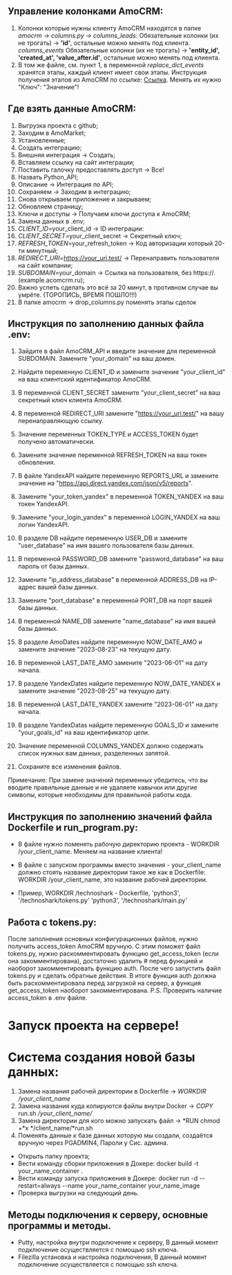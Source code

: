 ## Управление колонками AmoCRM:

1. Колонки которые нужны клиенту AmoCRM находятся в папке *amocrm -> columns.py -> columns_leads*:
   Обязательные колонки (их не трогать) -> **'id'**, остальные можно менять под клиента.
*columns_events* Обязательные колонки (их не трогать) -> **'entity_id', 'created_at', 'value_after.id'**, остальные 
можно менять под клиента.
2. В том же файле, см. пункт 1, в переменной _replace_dict_events_ хранятся этапы, каждый клиент имеет свои этапы.
   Инструкция получения этапов из AmoCRM по ссылке: [Ссылка](https://drive.google.com/file/d/13eTFCAI3mIvxIQJov1_eAMksWP2VIVMs/view?usp=share_link). Менять их нужно "Ключ": "Значение"!


## Где взять данные AmoCRM:
1. Выгрузка проекта с github;
2. Заходим в AmoMarket;
3. Установленные;
4. Создать интеграцию;    
5. Внешняя интеграция → Создать;
6. Вставляем ссылку на сайт интеграции;
7. Поставить галочку предоставлять доступ → Все!
8. Назвать Python_API;
9. Описание → Интеграция по API;
10. Сохраняем → Заходим в интеграцию;
11. Снова открываем приложение и закрываем;
12. Обновляем страницу;
13. Ключи и доступы → Получаем ключи доступа к AmoCRM;
14. Замена данных в .env;
15. *CLIENT_ID*=your_client_id → ID интеграции:
16. *CLIENT_SECRET*=your_client_secret → Секретный ключ;
17. *REFRESH_TOKEN*=your_refresh_token → Код авторизации который 20-ти минутный;
18. *REDIRECT_URI*=https://your_uri.test/ → Перенаправить пользователя на сайт компании;
19. *SUBDOMAIN*=your_domain → Ссылка на пользователя, без https://. (example.acomcrm.ru);
20. Важно успеть сделать это всё за 20 минут, в противном случае вы умрёте. (ТОРОПИСЬ, ВРЕМЯ ПОШЛО!!!)
21. В папке amocrm → drop_columns.py поменять этапы сделок


## Инструкция по заполнению данных файла .env:

1. Зайдите в файл AmoCRM_API и введите значение для переменной SUBDOMAIN. Замените "your_domain" на ваш домен.
2. Найдите переменную CLIENT_ID и замените значение "your_client_id" на ваш клиентский идентификатор AmoCRM.
3. В переменной CLIENT_SECRET замените "your_client_secret" на ваш секретный ключ клиента AmoCRM.
4. В переменной REDIRECT_URI замените "https://your_uri.test/" на вашу перенаправляющую ссылку.
5. Значение переменных TOKEN_TYPE и ACCESS_TOKEN будет получено автоматически.
6. Замените значение переменной REFRESH_TOKEN на ваш токен обновления.

7. В файле YandexAPI найдите переменную REPORTS_URL и замените значение
   на "https://api.direct.yandex.com/json/v5/reports".
8. Замените "your_token_yandex" в переменной TOKEN_YANDEX на ваш токен YandexAPI.
9. Замените "your_login_yandex" в переменной LOGIN_YANDEX на ваш логин YandexAPI.

10. В разделе DB найдите переменную USER_DB и замените "user_database" на имя вашего пользователя базы данных.
11. В переменной PASSWORD_DB замените "password_database" на ваш пароль от базы данных.
12. Замените "ip_address_database" в переменной ADDRESS_DB на IP-адрес вашей базы данных.
13. Замените "port_database" в переменной PORT_DB на порт вашей базы данных.
14. В переменной NAME_DB замените "name_database" на имя вашей базы данных.

15. В разделе AmoDates найдите переменную NOW_DATE_AMO и замените значение "2023-08-23" на текущую дату.
16. В переменной LAST_DATE_AMO замените "2023-06-01" на дату начала.

17. В разделе YandexDates найдите переменную NOW_DATE_YANDEX и замените значение "2023-08-25" на текущую дату.
18. В переменной LAST_DATE_YANDEX замените "2023-06-01" на дату начала.

19. В разделе YandexDatas найдите переменную GOALS_ID и замените "your_goals_id" на ваш идентификатор цели.
20. Значение переменной COLUMNS_YANDEX должно содержать список нужных вам данных, разделенных запятой.

21. Сохраните все изменения файлов.

Примечание: При замене значений переменных убедитесь, что вы вводите правильные данные и не удаляете кавычки или другие
символы, которые необходимы для правильной работы кода.

## Инструкция по заполнению значений файла Dockerfile и run_program.py:

* В файле нужно поменять рабочую директорию проекта - WORKDIR /your_client_name. Меняем на название клиента!

* В файле с запуском программы вместо значения - your_client_name должно стоять название директории такое же как в
  Dockerfile: WORKDIR /your_client_name, это название рабочей директории.
* Пример, WORKDIR /technoshark - Dockerfile, 'python3', '/technoshark/tokens.py'
  'python3', '/technoshark/main.py'

## Работа с tokens.py:

После заполнения основных конфигурационных файлов, нужно получить access_token AmoCRM вручную. С этим поможет файл
tokens.py,
нужно раскомментировать функцию get_access_token (если она закомментирована), достаточно удалить # перед функцией и
наоборот закомментировать функцию auth. После чего запустить файл tokens.py и сделать обратные действия. В итоге функция
auth должна быть раскомментировала перед загрузкой на сервер, а функция get_access_token наоборот закомментирована.
P.S. Проверить наличие access_token в .env файле.

# Запуск проекта на сервере!


# Система создания новой базы данных:

1. Замена названия рабочей директории в Dockerfile → *WORKDIR /your_client_name*
2. Замена названия куда копируются файлы внутри Docker → *COPY* run.sh */your_client_name/*
3. Замена директории для кого можно запускать файл → *RUN chmod +*x */client_name/*run.sh
4. Поменять данные к базе данных которую мы создали, создаётся вручную через PGADMIN4, Пароли у Сис. админа.
- Открыть папку проекта;
- Вести команду сборки приложения в Докере: docker build -t your_name_container .
- Вести команду запуска приложения в Докере: docker run -d --restart=always --name your_name_container your_name_image
- Проверка выгрузки на следующий день.

## Методы подключения к серверу, основные программы и методы.

- Putty, настройка внутри подключение к серверу, В данный момент подключение осуществляется с помощью ssh ключа.
- Filezilla установка и настройка подключения, В данный момент подключение осуществляется с помощью ssh ключа.